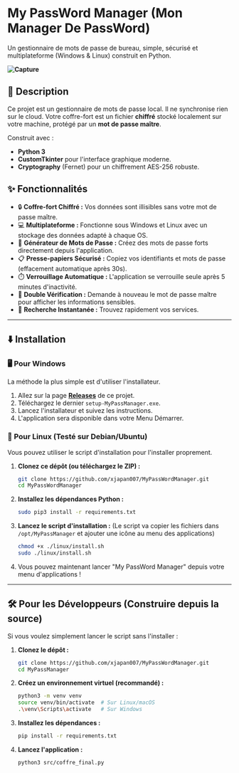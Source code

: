 # My PassWord Manager (Mon Manager De PassWord)

Un gestionnaire de mots de passe de bureau, simple, sécurisé et multiplateforme (Windows & Linux) construit en Python.

**![Capture](https://github.com/user-attachments/assets/c18c0ff5-57f8-4b05-9f17-208e86d05a4a)**

## 📖 Description

Ce projet est un gestionnaire de mots de passe local. Il ne synchronise rien sur le cloud. Votre coffre-fort est un fichier **chiffré** stocké localement sur votre machine, protégé par un **mot de passe maître**.

Construit avec :
* **Python 3**
* **CustomTkinter** pour l'interface graphique moderne.
* **Cryptography** (Fernet) pour un chiffrement AES-256 robuste.

## ✨ Fonctionnalités

* 🔒 **Coffre-fort Chiffré :** Vos données sont illisibles sans votre mot de passe maître.
* 💻 **Multiplateforme :** Fonctionne sous Windows et Linux avec un stockage des données adapté à chaque OS.
* 🎲 **Générateur de Mots de Passe :** Créez des mots de passe forts directement depuis l'application.
* 📋 **Presse-papiers Sécurisé :** Copiez vos identifiants et mots de passe (effacement automatique après 30s).
* ⏱️ **Verrouillage Automatique :** L'application se verrouille seule après 5 minutes d'inactivité.
* 🔐 **Double Vérification :** Demande à nouveau le mot de passe maître pour afficher les informations sensibles.
* 🔎 **Recherche Instantanée :** Trouvez rapidement vos services.

---

## ⬇️ Installation

### 🖥️ Pour Windows

La méthode la plus simple est d'utiliser l'installateur.

1.  Allez sur la page **[Releases](https://github.com/xjapan007/MyPassWordManager/releases)** de ce projet.
2.  Téléchargez le dernier `setup-MyPassManager.exe`.
3.  Lancez l'installateur et suivez les instructions.
4.  L'application sera disponible dans votre Menu Démarrer.

### 🐧 Pour Linux (Testé sur Debian/Ubuntu)

Vous pouvez utiliser le script d'installation pour l'installer proprement.

1.  **Clonez ce dépôt (ou téléchargez le ZIP) :**
    ```bash
    git clone https://github.com/xjapan007/MyPassWordManager.git
    cd MyPassWordManager
    ```

2.  **Installez les dépendances Python :**
    ```bash
    sudo pip3 install -r requirements.txt
    ```

3.  **Lancez le script d'installation :**
    (Le script va copier les fichiers dans `/opt/MyPassManager` et ajouter une icône au menu des applications)
    ```bash
    chmod +x ./linux/install.sh
    sudo ./linux/install.sh
    ```

4.  Vous pouvez maintenant lancer "My PassWord Manager" depuis votre menu d'applications !

---

## 🛠️ Pour les Développeurs (Construire depuis la source)

Si vous voulez simplement lancer le script sans l'installer :

1.  **Clonez le dépôt :**
    ```bash
    git clone https://github.com/xjapan007/MyPassWordManager.git
    cd MyPassManager
    ```

2.  **Créez un environnement virtuel (recommandé) :**
    ```bash
    python3 -m venv venv
    source venv/bin/activate  # Sur Linux/macOS
    .\venv\Scripts\activate   # Sur Windows
    ```

3.  **Installez les dépendances :**
    ```bash
    pip install -r requirements.txt
    ```

4.  **Lancez l'application :**
    ```bash
    python3 src/coffre_final.py
    ```